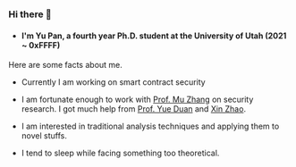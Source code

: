 ### Hi there 👋

- #### I'm Yu Pan, a fourth year Ph.D. student at the University of Utah (2021 ~ 0xFFFF)

Here are some facts about me.

- Currently I am working on smart contract security

- I am fortunate enough to work with  <a href="https://sites.google.com/site/muzhang82" target="_blank">Prof. Mu Zhang</a> on security research. I got much help from <a href="https://yueduan.github.io/" target="_blank">Prof. Yue Duan</a> and <a href="https://github.com/morangeous" target="_blank">Xin Zhao</a>.
- I am interested in traditional analysis techniques and applying them to novel stuffs.
- I tend to sleep while facing something too theoretical.






